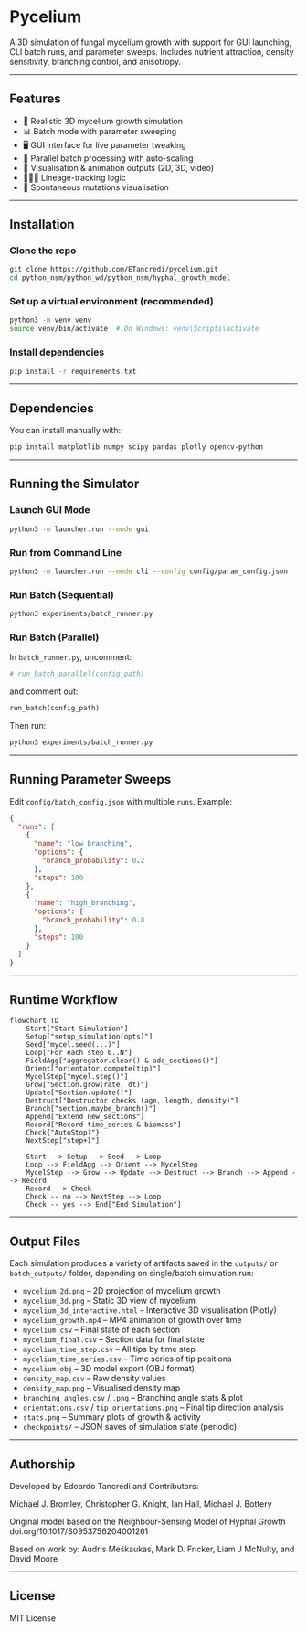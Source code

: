 # Pycelium

A 3D simulation of fungal mycelium growth with support for GUI launching, CLI batch runs, and parameter sweeps. Includes nutrient attraction, density sensitivity, branching control, and anisotropy.

---

## Features

- 🌱 Realistic 3D mycelium growth simulation
- 📊 Batch mode with parameter sweeping
- 🖥️ GUI interface for live parameter tweaking
- 🔁 Parallel batch processing with auto-scaling
- 🎥 Visualisation & animation outputs (2D, 3D, video)
- 👨‍👧‍👦 Lineage-tracking logic
- 🧬 Spontaneous mutations visualisation

---

## Installation

### Clone the repo

```bash
git clone https://github.com/ETancredi/pycelium.git
cd python_nsm/python_wd/python_nsm/hyphal_growth_model
```

### Set up a virtual environment (recommended)

```bash
python3 -m venv venv
source venv/bin/activate  # On Windows: venv\Scripts\activate
```

### Install dependencies

```bash
pip install -r requirements.txt
```

---

## Dependencies

You can install manually with:

```bash
pip install matplotlib numpy scipy pandas plotly opencv-python
```

---

## Running the Simulator

### Launch GUI Mode

```bash
python3 -m launcher.run --mode gui
```

### Run from Command Line

```bash
python3 -m launcher.run --mode cli --config config/param_config.json
```

### Run Batch (Sequential)

```bash
python3 experiments/batch_runner.py
```

### Run Batch (Parallel)

In `batch_runner.py`, uncomment:

```python
# run_batch_parallel(config_path)
```

and comment out:

```python
run_batch(config_path)
```

Then run:

```bash
python3 experiments/batch_runner.py
```

---

## Running Parameter Sweeps

Edit `config/batch_config.json` with multiple `runs`. Example:

```json
{
  "runs": [
    {
      "name": "low_branching",
      "options": {
        "branch_probability": 0.2
      },
      "steps": 100
    },
    {
      "name": "high_branching",
      "options": {
        "branch_probability": 0.8
      },
      "steps": 100
    }
  ]
}
```
---

## Runtime Workflow

```mermaid
flowchart TD
    Start["Start Simulation"]
    Setup["setup_simulation(opts)"]
    Seed["mycel.seed(...)"]
    Loop["For each step 0..N"]
    FieldAgg["aggregator.clear() & add_sections()"]
    Orient["orientator.compute(tip)"]
    MycelStep["mycel.step()"]
    Grow["Section.grow(rate, dt)"]
    Update["Section.update()"]
    Destruct["Destructor checks (age, length, density)"]
    Branch["section.maybe_branch()"]
    Append["Extend new_sections"]
    Record["Record time_series & biomass"]
    Check{"AutoStop?"}
    NextStep["step+1"]

    Start --> Setup --> Seed --> Loop
    Loop --> FieldAgg --> Orient --> MycelStep
    MycelStep --> Grow --> Update --> Destruct --> Branch --> Append --> Record
    Record --> Check
    Check -- no --> NextStep --> Loop
    Check -- yes --> End["End Simulation"]
```
---

## Output Files

Each simulation produces a variety of artifacts saved in the `outputs/` or `batch_outputs/` folder, depending on single/batch simulation run:

- `mycelium_2d.png` – 2D projection of mycelium growth
- `mycelium_3d.png` – Static 3D view of mycelium
- `mycelium_3d_interactive.html` – Interactive 3D visualisation (Plotly)
- `mycelium_growth.mp4` – MP4 animation of growth over time
- `mycelium.csv` – Final state of each section
- `mycelium_final.csv` – Section data for final state
- `mycelium_time_step.csv` – All tips by time step
- `mycelium_time_series.csv` – Time series of tip positions
- `mycelium.obj` – 3D model export (OBJ format)
- `density_map.csv` – Raw density values
- `density_map.png` – Visualised density map
- `branching_angles.csv` / `.png` – Branching angle stats & plot
- `orientations.csv` / `tip_orientations.png` – Final tip direction analysis
- `stats.png` – Summary plots of growth & activity
- `checkpoints/` – JSON saves of simulation state (periodic)

---

## Authorship

Developed by Edoardo Tancredi and Contributors:

Michael J. Bromley, Christopher G. Knight, Ian Hall, Michael J. Bottery

Original model based on the Neighbour-Sensing Model of Hyphal Growth doi.org/10.1017/S0953756204001261

Based on work by: Audris Meškaukas, Mark D. Fricker, Liam J McNulty, and David Moore

---

## License

MIT License
